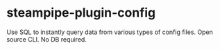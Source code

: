 # steampipe-plugin-config
Use SQL to instantly query data from various types of config files. Open source CLI. No DB required.
